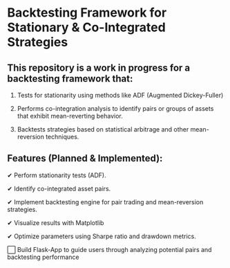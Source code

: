 # Backtesting Framework for Stationary & Co-Integrated Strategies 

## This repository is a work in progress for a backtesting framework that:

1. Tests for stationarity using methods like ADF (Augmented Dickey-Fuller)

2. Performs co-integration analysis to identify pairs or groups of assets that exhibit mean-reverting behavior.

3. Backtests strategies based on statistical arbitrage and other mean-reversion techniques.

## Features (Planned & Implemented):

✔ Perform stationarity tests (ADF).

✔ Identify co-integrated asset pairs.

✔ Implement backtesting engine for pair trading and mean-reversion strategies.

✔ Visualize results with Matplotlib

✔ Optimize parameters using Sharpe ratio and drawdown metrics.

⬜ Build Flask-App to guide users through analyzing potential pairs and backtesting performance
